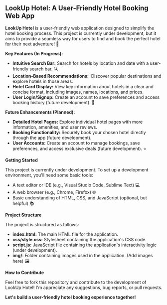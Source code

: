 ## LookUp Hotel: A User-Friendly Hotel Booking Web App   

**LookUp Hotel** is a user-friendly web application designed to simplify the hotel booking process.   This project is currently under development, but it aims to provide a seamless way for users to find and book the perfect hotel for their next adventure! 🏨

**Key Features (In Progress):** 

* **Intuitive Search Bar:**  Search for hotels by location and date with a user-friendly search bar. 🔍
* **Location-Based Recommendations:** ️ Discover popular destinations and explore hotels in those areas.  
* **Hotel Card Display:**  View key information about hotels in a clear and concise format, including images, names, locations, and prices.  
* **User Login/Signup:**  Create an account to save preferences and access booking history (future development). 👤

**Future Enhancements (Planned):**

* **Detailed Hotel Pages:**  Explore individual hotel pages with more information, amenities, and user reviews.   
* **Booking Functionality:**  Securely book your chosen hotel directly through the app (future development).  
* **User Accounts:**  Create an account to manage bookings, save preferences, and access exclusive deals (future development).  ⭐

**Getting Started**

This project is currently under development. To set up a development environment, you'll need some basic tools:

* A text editor or IDE (e.g., Visual Studio Code, Sublime Text) 💻
* A web browser (e.g., Chrome, Firefox) 🌐
* Basic understanding of HTML, CSS, and JavaScript (optional, but helpful) 📚

**Project Structure**

The project is structured as follows:

* **index.html:** The main HTML file for the application. 
* **css/style.css:** Stylesheet containing the application's CSS code. 
* **script.js:** JavaScript file containing the application's interactivity logic (under development). 
* **img/**: Folder containing images used in the application. (Add images here) 🖼️

**How to Contribute**

Feel free to fork this repository and contribute to the development of LookUp Hotel! I'm appreciate any suggestions, bug reports, or pull requests. 

**Let's build a user-friendly hotel booking experience together!**
